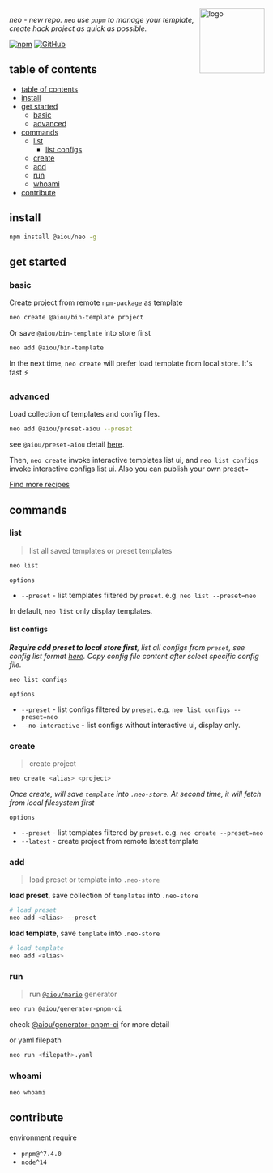 <img width='128' align='right' src='https://user-images.githubusercontent.com/6839576/146879486-df3486cd-ec8d-4f1e-bd96-675f16703752.png' alt='logo' />

*neo - new repo. `neo` use `pnpm` to manage your template, create hack project as quick as possible.*


[![npm](https://img.shields.io/npm/v/@aiou/neo)](https://github.com/neo-hack/neo/tree/master/packages/core) [![GitHub](https://img.shields.io/github/license/neo-hack/neo)](https://github.com/neo-hack/neo/tree/master/packages/core)

## table of contents

- [table of contents](#table-of-contents)
- [install](#install)
- [get started](#get-started)
  - [basic](#basic)
  - [advanced](#advanced)
- [commands](#commands)
  - [list](#list)
    - [list configs](#list-configs)
  - [create](#create)
  - [add](#add)
  - [run](#run)
  - [whoami](#whoami)
- [contribute](#contribute)

## install

```bash
npm install @aiou/neo -g
```

## get started

### basic

Create project from remote `npm-package` as template

```bash
neo create @aiou/bin-template project
```

Or save `@aiou/bin-template` into store first


```bash
neo add @aiou/bin-template
```

In the next time, `neo create` will prefer load template from local store. It's fast ⚡

### advanced

Load collection of templates and config files.

```bash
neo add @aiou/preset-aiou --preset
```

see `@aiou/preset-aiou` detail [here](https://github.com/neo-hack/neo/blob/master/packages/presets/aiou/index.json). 

Then, `neo create` invoke interactive templates list ui, and `neo list configs` invoke interactive configs list ui. Also you can publish your own preset~

[Find more recipes](https://github.com/neo-hack/neo/blob/master/docs/create.md)


## commands

### list
> list all saved templates or preset templates

```bash
neo list
```

`options`

- `--preset` - list templates filtered by `preset`. e.g. `neo list --preset=neo`

In default, `neo list` only display templates.

#### list configs

***Require add preset to local store first**, list all configs from `preset`, see config list format [here](https://github.com/neo-hack/neo/blob/master/packages/presets/demo/index.json). Copy config file content after select specific config file.*

```bash
neo list configs
```

`options`

- `--preset` - list configs filtered by `preset`. e.g. `neo list configs --preset=neo`
- `--no-interactive` - list configs without interactive ui, display only.

### create
> create project

```bash
neo create <alias> <project>
```

*Once create, will save `template` into `.neo-store`. At second time, it will fetch from local filesystem first*

`options`

- `--preset` - list templates filtered by `preset`. e.g. `neo create --preset=neo`
- `--latest` - create project from remote latest template

### add
> load preset or template into `.neo-store`

**load preset**, save collection of `templates` into `.neo-store`

```bash
# load preset
neo add <alias> --preset
```

**load template**, save `template` into `.neo-store`

```bash
# load template
neo add <alias>
```

### run
> run [`@aiou/mario`]('https://github.com/neo-hack/neo/tree/master/packages/mario) generator

```bash
neo run @aiou/generator-pnpm-ci
```

check [@aiou/generator-pnpm-ci](https://github.com/neo-hack/neo/tree/master/packages/generators/pnpm-ci) for more detail

or yaml filepath

```bash
neo run <filepath>.yaml
```

### whoami

```bash
neo whoami
```

## contribute

environment require 

- `pnpm@^7.4.0`
- `node^14`